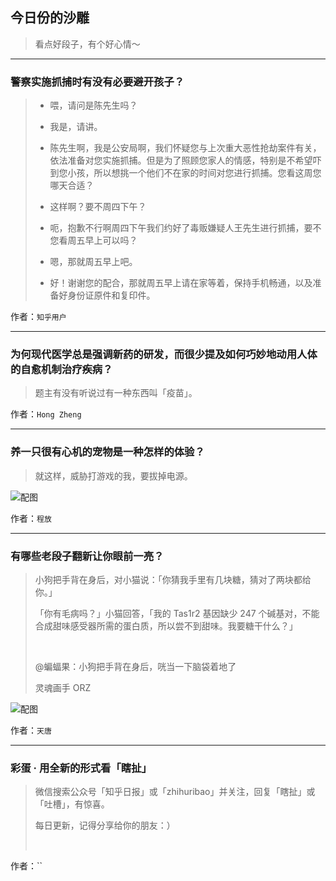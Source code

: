 ## 今日份的沙雕

> 看点好段子，有个好心情～


 
---

### 警察实施抓捕时有没有必要避开孩子？

> - 喂，请问是陈先生吗？
> 
> - 我是，请讲。
> 
> - 陈先生啊，我是公安局啊，我们怀疑您与上次重大恶性抢劫案件有关，依法准备对您实施抓捕。但是为了照顾您家人的情感，特别是不希望吓到您小孩，所以想挑一个他们不在家的时间对您进行抓捕。您看这周您哪天合适？
> 
> - 这样啊？要不周四下午？
> 
> - 呃，抱歉不行啊周四下午我们约好了毒贩嫌疑人王先生进行抓捕，要不您看周五早上可以吗？
> 
> - 嗯，那就周五早上吧。
> 
> - 好！谢谢您的配合，那就周五早上请在家等着，保持手机畅通，以及准备好身份证原件和复印件。


作者：`知乎用户`

---

### 为何现代医学总是强调新药的研发，而很少提及如何巧妙地动用人体的自愈机制治疗疾病？

> 题主有没有听说过有一种东西叫「疫苗」。


作者：`Hong Zheng`

---

### 养一只很有心机的宠物是一种怎样的体验？

> 就这样，威胁打游戏的我，要拔掉电源。



![配图](http://pic4.zhimg.com/70/f9f4a36ab15c491cd4acc12893aab9b7_b.jpg)


作者：`程放`

---

### 有哪些老段子翻新让你眼前一亮？

> 小狗把手背在身后，对小猫说：「你猜我手里有几块糖，猜对了两块都给你。」
> 
> 「你有毛病吗？」小猫回答，「我的 Tas1r2 基因缺少 247 个碱基对，不能合成甜味感受器所需的蛋白质，所以尝不到甜味。我要糖干什么？」
> 
>  
> 
> @蝙蝠果：小狗把手背在身后，咣当一下脑袋着地了
> 
> 灵魂画手 ORZ



![配图](http://pic3.zhimg.com/70/477bfc274d3e21a6a849ed6e64e3c532_b.jpg)


作者：`天唐`

---

### 彩蛋 · 用全新的形式看「瞎扯」

> 微信搜索公众号「知乎日报」或「zhihuribao」并关注，回复「瞎扯」或「吐槽」，有惊喜。
> 
> 每日更新，记得分享给你的朋友：）
> 
>  


作者：``